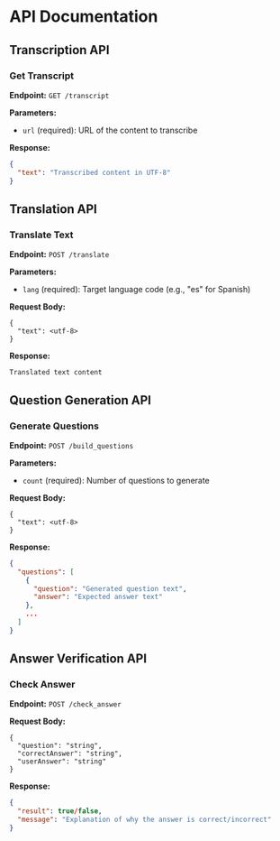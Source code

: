 # API Documentation

## Transcription API

### Get Transcript
**Endpoint:** `GET /transcript`

**Parameters:**
- `url` (required): URL of the content to transcribe

**Response:**
```json
{
  "text": "Transcribed content in UTF-8"
}
```

## Translation API

### Translate Text
**Endpoint:** `POST /translate`

**Parameters:**
- `lang` (required): Target language code (e.g., "es" for Spanish)

**Request Body:**
```
{
  "text": <utf-8>
}
```

**Response:**
```
Translated text content
```

## Question Generation API

### Generate Questions
**Endpoint:** `POST /build_questions`

**Parameters:**
- `count` (required): Number of questions to generate

**Request Body:**
```
{
  "text": <utf-8>
}
```

**Response:**
```json
{
  "questions": [
    {
      "question": "Generated question text",
      "answer": "Expected answer text"
    },
    ...
  ]
}
```

## Answer Verification API

### Check Answer
**Endpoint:** `POST /check_answer`

**Request Body:**
```
{
  "question": "string",
  "correctAnswer": "string",
  "userAnswer": "string"
}
```

**Response:**
```json
{
  "result": true/false,
  "message": "Explanation of why the answer is correct/incorrect"
}
```
